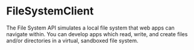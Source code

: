 # FileSystemClient
The File System API simulates a local file system that web apps can navigate within. You can develop apps which read, write, and create files and/or directories in a virtual, sandboxed file system.
